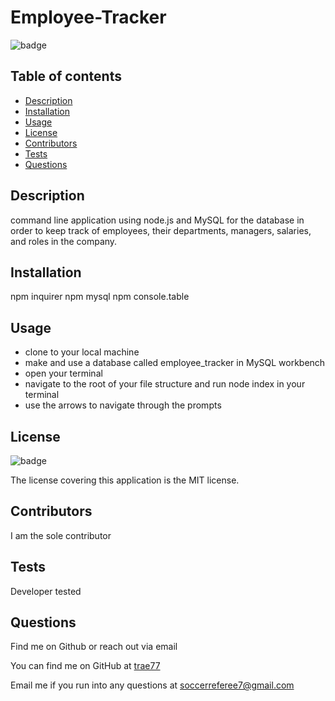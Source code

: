 # Employee-Tracker

  ![badge](https://img.shields.io/badge/license-MIT-blue)

  ## Table of contents
  - [Description](#description)
  - [Installation](#installation)
  - [Usage](#usage)
  - [License](#license)
  - [Contributors](#contributors)
  - [Tests](#tests)
  - [Questions](#questions)

  ## Description
  command line application using node.js and MySQL for the database in order to keep track of employees, their departments, managers, salaries, and roles in the company.

  ## Installation
  npm inquirer
  npm mysql
  npm console.table


  ## Usage
  * clone to your local machine
  * make and use a database called employee_tracker in MySQL workbench
  * open your terminal
  * navigate to the root of your file structure and run node index in your terminal
  * use the arrows to navigate through the prompts

  ## License
  ![badge](https://img.shields.io/badge/license-MIT-blue)

  The license covering this application is the MIT license.

  ## Contributors
  I am the sole contributor

  ## Tests
  Developer tested

  ## Questions
  Find me on Github or reach out via email

You can find me on GitHub at [trae77](https://github.com/trae77)

  Email me if you run into any questions at soccerreferee7@gmail.com
 
